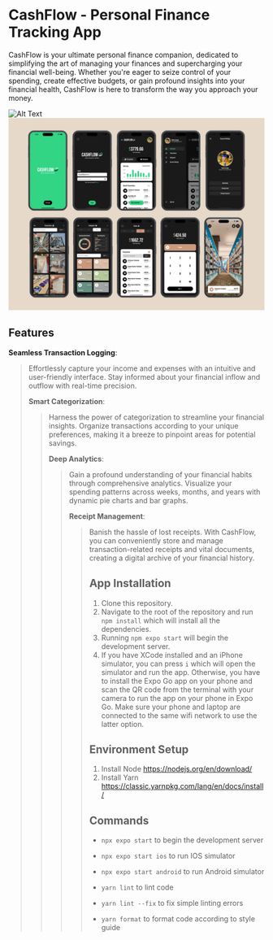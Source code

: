 # CashFlow - Personal Finance Tracking App

CashFlow is your ultimate personal finance companion, dedicated to simplifying the art of managing your finances and supercharging your financial well-being. Whether you're eager to seize control of your spending, create effective budgets, or gain profound insights into your financial health, CashFlow is here to transform the way you approach your money.

![Alt Text](assets/README_Images/mainPhoto.png)
![Alt Text](assets/README_Images/secondPhoto.png)

## Features

__Seamless Transaction Logging__: 

<blockquote>Effortlessly capture your income and expenses with an intuitive and user-friendly interface. Stay informed about your financial inflow and outflow with real-time precision.

__Smart Categorization__: 

<blockquote>Harness the power of categorization to streamline your financial insights. Organize transactions according to your unique preferences, making it a breeze to pinpoint areas for potential savings.
 
 __Deep Analytics__: 
 
<blockquote> Gain a profound understanding of your financial habits through comprehensive analytics. Visualize your spending patterns across weeks, months, and years with dynamic pie charts and bar graphs.

__Receipt Management__: 

<blockquote>Banish the hassle of lost receipts. With CashFlow, you can conveniently store and manage transaction-related receipts and vital documents, creating a digital archive of your financial history.

## App Installation

1. Clone this repository.
2. Navigate to the root of the repository and run `npm install` which will install all the dependencies.
3. Running `npm expo start` will begin the development server.
4. If you have XCode installed and an iPhone simulator, you can press `i` which will open the simulator and run the app.
Otherwise, you have to install the Expo Go app on your phone and scan the QR code from the terminal with your camera
to run the app on your phone in Expo Go. Make sure your phone and laptop are connected to the same wifi network to use the latter option.

## Environment Setup

1. Install Node
https://nodejs.org/en/download/
2. Install Yarn
https://classic.yarnpkg.com/lang/en/docs/install/

## Commands

- `npx expo start` to begin the development server
- `npx expo start ios` to run IOS simulator
- `npx expo start android` to run Android simulator

- `yarn lint` to lint code
- `yarn lint --fix` to fix simple linting errors
- `yarn format` to format code according to style guide
